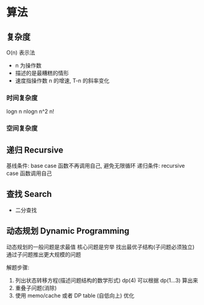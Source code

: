 # 算法

## 复杂度

O(n) 表示法

- n 为操作数
- 描述的是最糟糕的情形
- 速度指操作数 n 的增速, T-n 的斜率变化

### 时间复杂度

logn
n
nlogn
n^2
n!

### 空间复杂度

## 递归 Recursive

基线条件: base case 函数不再调用自己, 避免无限循环
递归条件: recursive case 函数调用自己

## 查找 Search

- 二分查找

## 动态规划 Dynamic Programming

动态规划的一般问题是求最值
核心问题是穷举 找出最优子结构(子问题必须独立)  
通过子问题推出更大规模的问题

解题步骤:

1. 列出状态转移方程(描述问题结构的数学形式)  dp(4) 可以根据 dp(1...3) 算出来
2. 重叠子问题(消除)
3. 使用 memo/cache 或者 DP table (自低向上) 优化